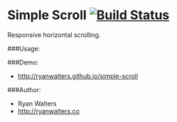 # Simple Scroll [![Build Status](https://travis-ci.org/ryanwalters/simple-scroll.svg?branch=master)](https://travis-ci.org/ryanwalters/simple-scroll)

Responsive horizontal scrolling.

###Usage:



###Demo:

- http://ryanwalters.github.io/simple-scroll

###Author:

- Ryan Walters
- http://ryanwalters.co